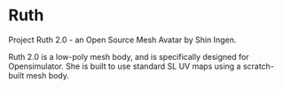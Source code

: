 # Ruth
Project Ruth 2.0 - an Open Source Mesh Avatar by Shin Ingen.

Ruth 2.0 is a low-poly mesh body,  and is specifically designed for Opensimulator. She is built to use standard SL UV maps using a scratch-built mesh body. 

